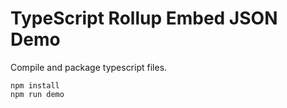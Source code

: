 TypeScript Rollup Embed JSON Demo
======================

Compile and package typescript files.

```
npm install
npm run demo
```
